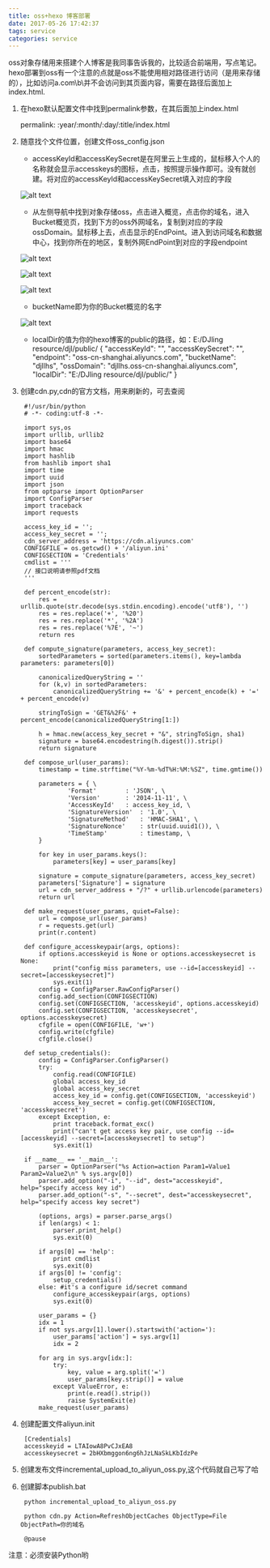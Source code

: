 ```yaml
---
title: oss+hexo 博客部署
date: 2017-05-26 17:42:37
tags: service
categories: service
---
```

oss对象存储用来搭建个人博客是我同事告诉我的，比较适合前端用，写点笔记。hexo部署到oss有一个注意的点就是oss不能使用相对路径进行访问（是用来存储的），比如访问a.com\b\并不会访问到其页面内容，需要在路径后面加上index.html.
<!--- more --->

1. 在hexo默认配置文件中找到permalink参数，在其后面加上index.html

    permalink: :year/:month/:day/:title/index.html

2. 随意找个文件位置，创建文件oss_config.json

    + accessKeyId和accessKeySecret是在阿里云上生成的，鼠标移入个人的名称就会显示accesskeys的图标，点击，按照提示操作即可。没有就创建。将对应的accessKeyId和accessKeySecret填入对应的字段

    ![alt text](/images/1.png)

    + 从左侧导航中找到对象存储oss，点击进入概览，点击你的域名，进入Bucket概览页，找到下方的oss外网域名，复制到对应的字段ossDomain。鼠标移上去，点击显示的EndPoint。进入到访问域名和数据中心，找到你所在的地区，复制外网EndPoint到对应的字段endpoint

    ![alt text](/images/2.png)

    ![alt text](/images/3.png)

    ![alt text](/images/4.png)

    + bucketName即为你的Bucket概览的名字

    ![alt text](/images/5.png)

    + localDir的值为你的hexo博客的public的路径，如：E:/DJling resource/djl/public/
          {
          "accessKeyId": "",
          "accessKeySecret": "",
          "endpoint": "oss-cn-shanghai.aliyuncs.com",
          "bucketName": "djllhs",
          "ossDomain": "djllhs.oss-cn-shanghai.aliyuncs.com",
          "localDir": "E:/DJling resource/djl/public/"
          }

3. 创建cdn.py,cdn的官方文档，用来刷新的，可去查阅

        #!/usr/bin/python
        # -*- coding:utf-8 -*-

        import sys,os
        import urllib, urllib2
        import base64
        import hmac
        import hashlib
        from hashlib import sha1
        import time
        import uuid
        import json
        from optparse import OptionParser
        import ConfigParser
        import traceback
        import requests

        access_key_id = '';
        access_key_secret = '';
        cdn_server_address = 'https://cdn.aliyuncs.com'
        CONFIGFILE = os.getcwd() + '/aliyun.ini'
        CONFIGSECTION = 'Credentials'
        cmdlist = '''
        // 接口说明请参照pdf文档
        '''

        def percent_encode(str):
            res = urllib.quote(str.decode(sys.stdin.encoding).encode('utf8'), '')
            res = res.replace('+', '%20')
            res = res.replace('*', '%2A')
            res = res.replace('%7E', '~')
            return res

        def compute_signature(parameters, access_key_secret):
            sortedParameters = sorted(parameters.items(), key=lambda parameters: parameters[0])

            canonicalizedQueryString = ''
            for (k,v) in sortedParameters:
                canonicalizedQueryString += '&' + percent_encode(k) + '=' + percent_encode(v)

            stringToSign = 'GET&%2F&' + percent_encode(canonicalizedQueryString[1:])

            h = hmac.new(access_key_secret + "&", stringToSign, sha1)
            signature = base64.encodestring(h.digest()).strip()
            return signature

        def compose_url(user_params):
            timestamp = time.strftime("%Y-%m-%dT%H:%M:%SZ", time.gmtime())

            parameters = { \
                    'Format'        : 'JSON', \
                    'Version'       : '2014-11-11', \
                    'AccessKeyId'   : access_key_id, \
                    'SignatureVersion'  : '1.0', \
                    'SignatureMethod'   : 'HMAC-SHA1', \
                    'SignatureNonce'    : str(uuid.uuid1()), \
                    'TimeStamp'         : timestamp, \
            }

            for key in user_params.keys():
                parameters[key] = user_params[key]

            signature = compute_signature(parameters, access_key_secret)
            parameters['Signature'] = signature
            url = cdn_server_address + "/?" + urllib.urlencode(parameters)
            return url

        def make_request(user_params, quiet=False):
            url = compose_url(user_params)
            r = requests.get(url)
            print(r.content)

        def configure_accesskeypair(args, options):
            if options.accesskeyid is None or options.accesskeysecret is None:
                print("config miss parameters, use --id=[accesskeyid] --secret=[accesskeysecret]")
                sys.exit(1)
            config = ConfigParser.RawConfigParser()
            config.add_section(CONFIGSECTION)
            config.set(CONFIGSECTION, 'accesskeyid', options.accesskeyid)
            config.set(CONFIGSECTION, 'accesskeysecret', options.accesskeysecret)
            cfgfile = open(CONFIGFILE, 'w+')
            config.write(cfgfile)
            cfgfile.close()

        def setup_credentials():
            config = ConfigParser.ConfigParser()
            try:
                config.read(CONFIGFILE)
                global access_key_id
                global access_key_secret
                access_key_id = config.get(CONFIGSECTION, 'accesskeyid')
                access_key_secret = config.get(CONFIGSECTION, 'accesskeysecret')
            except Exception, e:
                print traceback.format_exc()
                print("can't get access key pair, use config --id=[accesskeyid] --secret=[accesskeysecret] to setup")
                sys.exit(1)

        if __name__ == '__main__':
            parser = OptionParser("%s Action=action Param1=Value1 Param2=Value2\n" % sys.argv[0])
            parser.add_option("-i", "--id", dest="accesskeyid", help="specify access key id")
            parser.add_option("-s", "--secret", dest="accesskeysecret", help="specify access key secret")

            (options, args) = parser.parse_args()
            if len(args) < 1:
                parser.print_help()
                sys.exit(0)

            if args[0] == 'help':
                print cmdlist
                sys.exit(0)
            if args[0] != 'config':
                setup_credentials()
            else: #it's a configure id/secret command
                configure_accesskeypair(args, options)
                sys.exit(0)

            user_params = {}
            idx = 1
            if not sys.argv[1].lower().startswith('action='):
                user_params['action'] = sys.argv[1]
                idx = 2

            for arg in sys.argv[idx:]:
                try:
                    key, value = arg.split('=')
                    user_params[key.strip()] = value
                except ValueError, e:
                    print(e.read().strip())
                    raise SystemExit(e)
            make_request(user_params)

4. 创建配置文件aliyun.init

        [Credentials]
        accesskeyid = LTAIowA8PvCJxEA8
        accesskeysecret = 2bHXbmggon6ng6hJzLNaSkLKbIdzPe
5. 创建发布文件incremental_upload_to_aliyun_oss.py,这个代码就自己写了哈
6. 创建脚本publish.bat

        python incremental_upload_to_aliyun_oss.py

        python cdn.py Action=RefreshObjectCaches ObjectType=File ObjectPath=你的域名

        @pause

注意：必须安装Python哟
